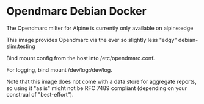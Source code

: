 # Opendmarc Debian Docker
The Opendmarc milter for Alpine is currently only available on alpine:edge

This image provides Opendmarc via the ever so slightly less "edgy" debian-slim:testing

Bind mount config from the host into /etc/opendmarc.conf.

For logging, bind mount /dev/log:/dev/log.

Note that this image does not come with a data store for aggregate reports, so using it "as is" might not be RFC 7489 compliant (depending on your construal of "best-effort").
